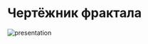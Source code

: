 # Чертёжник фрактала

![presentation](https://github.com/MetallicSky/PractTask2/assets/46136189/33389dfa-9d44-4886-97a3-bc6ccaba0dcd)
